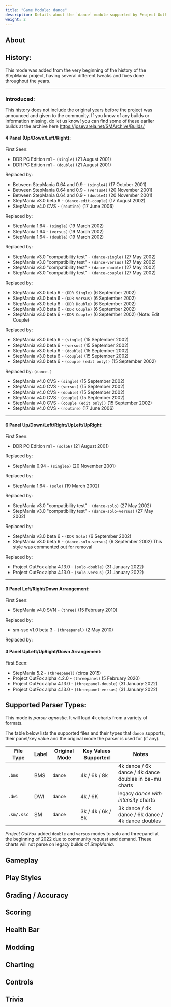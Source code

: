 ```yaml
---
title: "Game Module: dance"
description: Details about the `dance` module supported by Project OutFox.
weight: 2
---
```



<!--
insert picture of gameplay 
-->

## About

## History:

This mode was added from the very beginning of the history of the StepMania project, having several different tweaks and fixes done throughout the years.

---
### Introduced:

This history does not include the original years before the project was announced and given to the community. If you know of any builds or information missing, do let us know! you can find some of these earlier builds at the archive here https://josevarela.net/SMArchive/Builds/

#### 4 Panel (Up/Down/Left/Right):

First Seen:
 * DDR PC Edition m1 - ``(single)`` (21 August 2001)
 * DDR PC Edition m1 - ``(double)`` (21 August 2001)

Replaced by:
 * Between StepMania 0.64 and 0.9 - ``(single4)`` (17 October 2001)
 * Between StepMania 0.64 and 0.9 - ``(versus4)`` (20 November 2001)
 * Between StepMania 0.64 and 0.9 - ``(double4)`` (20 November 2001)
 * StepMania v3.0 beta 6 - ``(dance-edit-couple)`` (17 August 2002)
 * StepMania v4.0 CVS - ``(routine)`` (17 June 2006) 

Replaced by:
 * StepMania 1.64 - ``(single)`` (19 March 2002)
 * StepMania 1.64 - ``(versus)`` (19 March 2002)
 * StepMania 1.64 - ``(double)`` (19 March 2002)


Replaced by:
 * StepMania v3.0 "compatibility test" - ``(dance-single)`` (27 May 2002)
 * StepMania v3.0 "compatibility test" - ``(dance-versus)`` (27 May 2002)
 * StepMania v3.0 "compatibility test" - ``(dance-double)`` (27 May 2002)
 * StepMania v3.0 "compatibility test" - ``(dance-couple)`` (27 May 2002)


Replaced by:
 * StepMania v3.0 beta 6 - ``(DDR Single)`` (6 September 2002)
 * StepMania v3.0 beta 6 - ``(DDR Versus)`` (6 September 2002)
 * StepMania v3.0 beta 6 - ``(DDR Double)`` (6 September 2002)
 * StepMania v3.0 beta 6 - ``(DDR Couple)`` (6 September 2002)
 * StepMania v3.0 beta 6 - ``(DDR Couple)`` (6 September 2002) (Note: Edit Couple)

Replaced by:
 * StepMania v3.0 beta 6 - ``(single)`` (15 September 2002)
 * StepMania v3.0 beta 6 - ``(versus)`` (15 September 2002)
 * StepMania v3.0 beta 6 - ``(double)`` (15 September 2002)
 * StepMania v3.0 beta 6 - ``(couple)`` (15 September 2002)
 * StepMania v3.0 beta 6 - ``(couple (edit only))`` (15 September 2002)

Replaced by: ``(dance-)``
 * StepMania v4.0 CVS - ``(single)`` (15 September 2002)
 * StepMania v4.0 CVS - ``(versus)`` (15 September 2002)
 * StepMania v4.0 CVS - ``(double)`` (15 September 2002)
 * StepMania v4.0 CVS - ``(couple)`` (15 September 2002)
 * StepMania v4.0 CVS - ``(couple (edit only))`` (15 September 2002)
 * StepMania v4.0 CVS - ``(routine)`` (17 June 2006)  

---

#### 6 Panel Up/Down/Left/Right/UpLeft/UpRight:
First Seen:
 * DDR PC Edition m1 - ``(solo6)`` (21 August 2001)
  
Replaced by:
 * StepMania 0.94 - ``(single6)`` (20 November 2001)

Replaced by:
 * StepMania 1.64 - ``(solo)`` (19 March 2002)

Replaced by:
 * StepMania v3.0 "compatibility test" - ``(dance-solo)`` (27 May 2002)
 * StepMania v3.0 "compatibility test" - ``(dance-solo-versus)`` (27 May 2002) 

Replaced by:
 * StepMania v3.0 beta 6 - ``(DDR Solo)`` (6 September 2002)
 * StepMania v3.0 beta 6 - ``(dance-solo-versus)`` (6 September 2002) This style was commented out for removal

Replaced by:
 * Project OutFox alpha 4.13.0 - ``(solo-double)`` (31 January 2022)
 * Project OutFox alpha 4.13.0 - ``(solo-versus)`` (31 January 2022)
---

#### 3 Panel Left/Right/Down Arrangement: 
First Seen:
 * StepMania v4.0 SVN - ``(three)`` (15 February 2010)

Replaced by: 
 * sm-ssc v1.0 beta 3 - ``(threepanel)`` (2 May 2010) 

Replaced by: 
#### 3 Panel UpLeft/UpRight/Down Arrangement:
First Seen:
 * StepMania 5.2 - ``(threepanel)`` (circa 2015)
 * Project OutFox alpha 4.2.0 - ``(threepanel)`` (5 February 2020)
 * Project OutFox alpha 4.13.0 - ``(threepanel-double)`` (31 January 2022)
 * Project OutFox alpha 4.13.0 - ``(threepanel-versus)`` (31 January 2022)

## Supported Parser Types:

This mode is _parser agnostic_. It will load 4k charts from a variety of formats.

The table below lists the supported files and their types that ``dance`` supports, their panel/key value and the original mode the parser is used for (if any).

File Type|Label|Original Mode|Key Values Supported|Notes 
------------|-------------|-------------|-------------|-------------|
 ``.bms`` | BMS | ``dance`` | 4k / 6k / 8k | 4k dance / 6k dance / 4k dance doubles in be-mu charts
 ``.dwi`` | DWI | ``dance`` | 4k / 6K | legacy _dance with intensity_ charts
 ``.sm/.ssc`` | SM | ``dance`` | 3k / 4k / 6k / 8k  | 3k dance / 4k dance / 6k dance / 4k dance doubles

_Project OutFox_ added ``double`` and ``versus`` modes to solo and threepanel at the beginning of 2022 due to community request and demand. These charts will not parse on legacy builds of _StepMania_.

## Gameplay

## Play Styles

## Grading / Accuracy

## Scoring

## Health Bar

## Modding

## Charting

## Controls

## Trivia